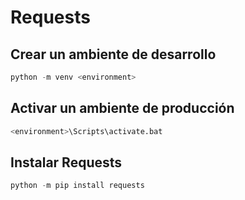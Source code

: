 # Requests

## Crear un ambiente de desarrollo

```py
python -m venv <environment>
```

## Activar un ambiente de producción

```py
<environment>\Scripts\activate.bat
```

## Instalar Requests

```py
python -m pip install requests
```

